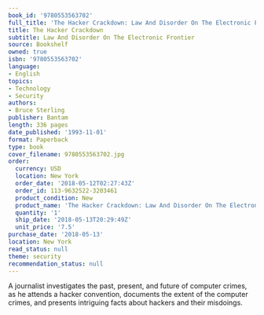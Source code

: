```yaml
---
book_id: '9780553563702'
full_title: 'The Hacker Crackdown: Law And Disorder On The Electronic Frontier'
title: The Hacker Crackdown
subtitle: Law And Disorder On The Electronic Frontier
source: Bookshelf
owned: true
isbn: '9780553563702'
language:
- English
topics:
- Technology
- Security
authors:
- Bruce Sterling
publisher: Bantam
length: 336 pages
date_published: '1993-11-01'
format: Paperback
type: book
cover_filename: 9780553563702.jpg
order:
  currency: USD
  location: New York
  order_date: '2018-05-12T02:27:43Z'
  order_id: 113-9632522-3203461
  product_condition: New
  product_name: 'The Hacker Crackdown: Law And Disorder On The Electronic Frontier'
  quantity: '1'
  ship_date: '2018-05-13T20:29:49Z'
  unit_price: '7.5'
purchase_date: '2018-05-13'
location: New York
read_status: null
theme: security
recommendation_status: null
---
```

A journalist investigates the past, present, and future of computer crimes, as he attends a hacker convention, documents the extent of the computer crimes, and presents intriguing facts about hackers and their misdoings.
